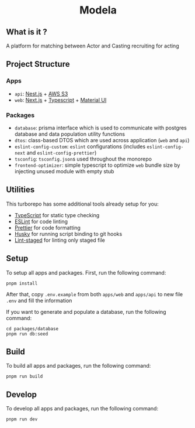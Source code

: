 <h1 align="center">Modela</h1>

## What is it ?

A platform for matching between Actor and Casting recruiting for acting

## Project Structure

### Apps

- `api`: [Nest.js](https://nestjs.com) + [AWS S3](https://aws.amazon.com/s3/)
- `web`: [Next.js](https://nextjs.org) + [Typescript](https://www.typescriptlang.org/) + [Material UI](https://mui.com/)

### Packages

- `database`: prisma interface which is used to communicate with postgres database and data population utility functions
- `dtos`: class-based DTOS which are used across application (`web` and `api`)
- `eslint-config-custom`: `eslint` configurations (includes `eslint-config-next` and `eslint-config-prettier`)
- `tsconfig`: `tsconfig.json`s used throughout the monorepo
- `frontend-optimizer`: simple typescript to optimize `web` bundle size by injecting unused module with empty stub

## Utilities

This turborepo has some additional tools already setup for you:

- [TypeScript](https://www.typescriptlang.org/) for static type checking
- [ESLint](https://eslint.org/) for code linting
- [Prettier](https://prettier.io) for code formatting
- [Husky](https://typicode.github.io/husky/#/) for running script binding to git hooks
- [Lint-staged](https://github.com/okonet/lint-staged) for linting only staged file

## Setup

To setup all apps and packages. First, run the following command:

```
pnpm install
```

After that, copy `.env.example` from both `apps/web` and `apps/api` to new file `.env` and fill the information

If you want to generate and populate a database, run the following command:

```
cd packages/database
pnpm run db:seed
```

## Build

To build all apps and packages, run the following command:

```
pnpm run build
```

## Develop

To develop all apps and packages, run the following command:

```
pnpm run dev
```
